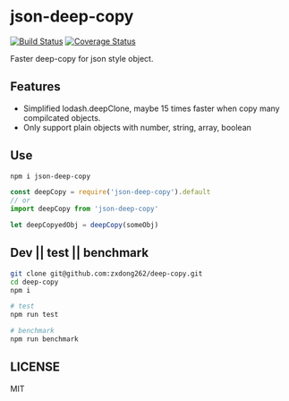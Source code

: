 
# json-deep-copy

[![Build Status](https://travis-ci.com/zxdong262/deep-copy.svg?branch=master)](https://travis-ci.com/zxdong262/deep-copy)
[![Coverage Status](https://coveralls.io/repos/github/zxdong262/deep-copy/badge.svg?branch=master)](https://coveralls.io/github/zxdong262/deep-copy?branch=master)

Faster deep-copy for json style object.

## Features

- Simplified lodash.deepClone, maybe 15 times faster when copy many compilcated objects.
- Only support plain objects with number, string, array, boolean

## Use

```bash
npm i json-deep-copy
```

```js
const deepCopy = require('json-deep-copy').default
// or
import deepCopy from 'json-deep-copy'

let deepCopyedObj = deepCopy(someObj)
```

## Dev || test || benchmark

```bash
git clone git@github.com:zxdong262/deep-copy.git
cd deep-copy
npm i

# test
npm run test

# benchmark
npm run benchmark
```

## LICENSE

MIT
